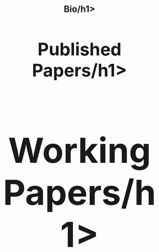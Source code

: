 <center><h1> Bio/h1><center>
  
<center><h1> Published Papers/h1><center>

<center><h1> Working Papers/h1><center>

 
